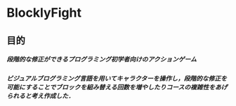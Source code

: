 # BlocklyFight
## 目的
##### *段階的な修正ができるプログラミング初学者向けのアクションゲーム*
##### *ビジュアルブログラミング言語を用いてキャラクターを操作し，段階的な修正を可能にすることでブロックを組み替える回数を増やしたりコースの複雑性をあげられると考え作成した．*
